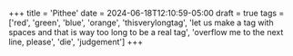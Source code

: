 +++
title = 'Pithee'
date = 2024-06-18T12:10:59-05:00
draft = true
tags = ['red', 'green', 'blue', 'orange', 'thisverylongtag', 'let us make a tag with spaces and that is way too long to be a real tag', 'overflow me to the next line, please', 'die', 'judgement']
+++
